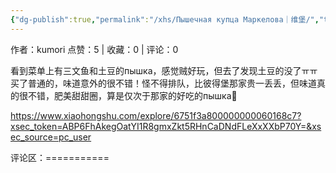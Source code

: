 ```yaml
---
{"dg-publish":true,"permalink":"/xhs/Пышечная купца Маркелова｜维堡/","tags":["rednote","维堡"],"created":"2025-03-17T22:49:57.555+08:00","updated":"2025-03-17T22:52:55.575+08:00"}
---
```


作者：kumori
点赞：5   |   收藏：0   |   评论：0

看到菜单上有三文鱼和土豆的пышка，感觉贼好玩，但去了发现土豆的没了ㅠㅠ买了普通的，味道意外的很不错！怪不得排队，比彼得堡那家贵一丢丢，但味道真的很不错，肥美甜甜圈，算是仅次于那家的好吃的пышка🥺

https://www.xiaohongshu.com/explore/6751f3a800000000060168c7?xsec_token=ABP6FhAkegOatYI1R8gmxZkt5RHnCaDNdFLeXxXXbP70Y=&xsec_source=pc_user

评论区：===========

